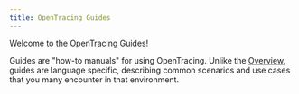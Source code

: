 ```yaml
---
title: OpenTracing Guides
---
```


Welcome to the OpenTracing Guides!

Guides are "how-to manuals" for using OpenTracing. Unlike the [Overview](/docs/overview/what-), guides are language specific, describing common scenarios and use cases that you many encounter in that environment.
